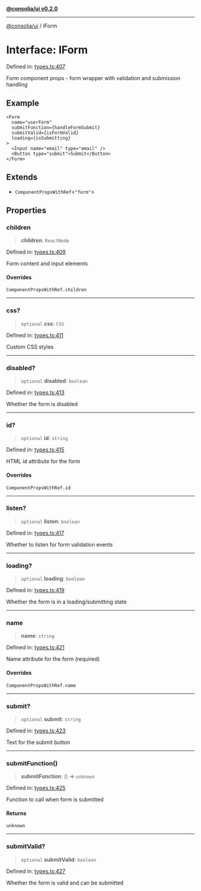 [**@consolia/ui v0.2.0**](../README.md)

***

[@consolia/ui](../README.md) / IForm

# Interface: IForm

Defined in: [types.ts:407](https://github.com/consolia-io/ui/blob/main/src/types.ts#L407)

Form component props - form wrapper with validation and submission handling

## Example

```tsx
<Form
  name="userForm"
  submitFunction={handleFormSubmit}
  submitValid={isFormValid}
  loading={isSubmitting}
>
  <Input name="email" type="email" />
  <Button type="submit">Submit</Button>
</Form>
```

## Extends

- `ComponentPropsWithRef`\<`"form"`\>

## Properties

### children

> **children**: `ReactNode`

Defined in: [types.ts:409](https://github.com/consolia-io/ui/blob/main/src/types.ts#L409)

Form content and input elements

#### Overrides

`ComponentPropsWithRef.children`

***

### css?

> `optional` **css**: `CSS`

Defined in: [types.ts:411](https://github.com/consolia-io/ui/blob/main/src/types.ts#L411)

Custom CSS styles

***

### disabled?

> `optional` **disabled**: `boolean`

Defined in: [types.ts:413](https://github.com/consolia-io/ui/blob/main/src/types.ts#L413)

Whether the form is disabled

***

### id?

> `optional` **id**: `string`

Defined in: [types.ts:415](https://github.com/consolia-io/ui/blob/main/src/types.ts#L415)

HTML id attribute for the form

#### Overrides

`ComponentPropsWithRef.id`

***

### listen?

> `optional` **listen**: `boolean`

Defined in: [types.ts:417](https://github.com/consolia-io/ui/blob/main/src/types.ts#L417)

Whether to listen for form validation events

***

### loading?

> `optional` **loading**: `boolean`

Defined in: [types.ts:419](https://github.com/consolia-io/ui/blob/main/src/types.ts#L419)

Whether the form is in a loading/submitting state

***

### name

> **name**: `string`

Defined in: [types.ts:421](https://github.com/consolia-io/ui/blob/main/src/types.ts#L421)

Name attribute for the form (required)

#### Overrides

`ComponentPropsWithRef.name`

***

### submit?

> `optional` **submit**: `string`

Defined in: [types.ts:423](https://github.com/consolia-io/ui/blob/main/src/types.ts#L423)

Text for the submit button

***

### submitFunction()

> **submitFunction**: () => `unknown`

Defined in: [types.ts:425](https://github.com/consolia-io/ui/blob/main/src/types.ts#L425)

Function to call when form is submitted

#### Returns

`unknown`

***

### submitValid?

> `optional` **submitValid**: `boolean`

Defined in: [types.ts:427](https://github.com/consolia-io/ui/blob/main/src/types.ts#L427)

Whether the form is valid and can be submitted
